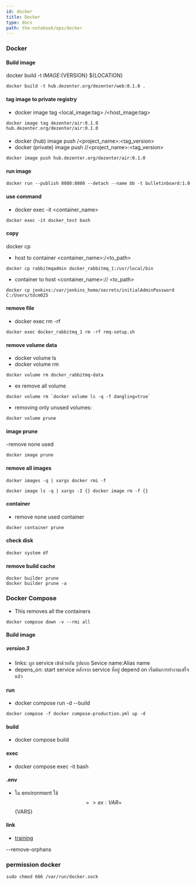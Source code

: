 ```yaml
---
id: docker
title: Docker
type: docs
path: the-notebook/ops/docker
---
```


### Docker

#### Build image

docker build -t ${IMAGE}:${VERSION} \${LOCATION}

```
docker build -t hub.dezenter.org/dezenter/web:0.1.0 .
```

#### tag image to private registry

- docker image tag <local_image:tag> <host>/<host_image:tag>

```
docker image tag dezenter/air:0.1.0 hub.dezenter.org/dezenter/air:0.1.0
```

####

- docker (hub) image push <username>/<project_name>:<tag_version>
- docker (private) image push <url>/<namespace>/<project_name>:<tag_version>

```
docker image push hub.dezenter.org/dezenter/air:0.1.0
```

#### run image

```
docker run --publish 8080:8080 --detach --name bb -t bulletinboard:1.0
```

#### use command

- docker exec -it <container_name> <command>

```
docker exec -it docker_test bash
```

#### copy

docker cp

- host to container <file> <container_name>:/<to_path>

```
docker cp rabbitmqadmin docker_rabbitmq_1:/usr/local/bin
```

- container to host <container_name>:/<path>/<file> <to_path>

```
docker cp jenkins:/var/jenkins_home/secrets/initialAdminPassword C:/Users/tdcm025
```

#### remove file

- docker exec <container-name> rm -rf <file>

```
docker exec docker_rabbitmq_1 rm -rf rmq-setup.sh
```

#### remove volume data

- docker volume ls
- docker volume rm <name>

```
docker volume rm docker_rabbitmq-data
```

- ex remove all volume

```
docker volume rm `docker volume ls -q -f dangling=true`
```

- removing only unused volumes:

```
docker volume prune
```

#### image prune

-remove none used

```
docker image prune
```

#### remove all images

```
docker images -q | xargs docker rmi -f

docker image ls -q | xargs -I {} docker image rm -f {}
```

#### container
- remove none used container
```
docker container prune
```

#### check disk

```
docker system df
```

#### remove build cache
```
docker builder prune
docker builder prune -a
```

### Docker Compose

- This removes all the containers

```
docker compose down -v --rmi all
```

#### Build image

##### version 3

- links: ผูก service เข้าด้วยกัน รูปแบบ Sevice name:Alias name
- depens_on: start service หลังจาก service ที่อยู่ depend on เริ่มต้นการทำงานเสร็จแล้ว

#### run

- docker compose run -d --build

```
docker compose -f docker compose-production.yml up -d
```

#### build

- docker compose build

#### exec

- docker compose exec -it <name> bash

#### .env

- ใน environment ใช้ $$ => ex: VAR=$${VARS}

#### link

- [training](https://training.play-with-docker.com)

--remove-orphans

### permission docker

```
sudo chmod 666 /var/run/docker.sock
```
